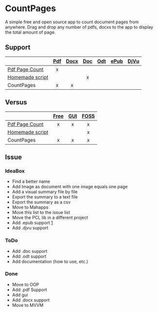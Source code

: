 # CountPages
A simple free and open source app to count document pages from anywhere. Drag and drop any number of pdfs, docxs to the app to display the total amount of page.

## Support

|                       | [Pdf][1]  | [Docx][2] | [Doc][3]  | [Odt][4]  | [ePub][5] | [DjVu][6] |
| --------------------- |:---------:|:---------:|:---------:|:---------:|:---------:|:---------:|
| [Pdf Page Count][10]  |     x     |           |           |           |           |           |
| [Homemade script][11] |           |           |     x     |           |           |           |
| CountPages            |     x     |     x     |           |           |           |           |

[1]: http://en.wikipedia.org/wiki/Pdf
[2]: http://en.wikipedia.org/wiki/docx
[3]: http://en.wikipedia.org/wiki/doc
[4]: http://en.wikipedia.org/wiki/OpenDocument
[5]: http://en.wikipedia.org/wiki/EPUB
[6]: http://en.wikipedia.org/wiki/DjVu

[10]: http://sourceforge.net/projects/pdfpagecount/
[11]: http://blogs.technet.com/b/heyscriptingguy/archive/2006/09/07/how-can-i-get-a-total-page-count-for-all-the-word-documents-in-a-folder.aspx

## Versus

|                       | [Free][1] | [GUI][2]  | [FOSS][3] |
| --------------------- |:---------:|:---------:|:---------:|
| [Pdf Page Count][10]  |     x     |     x     |     x     |
| [Homemade script][11] |           |           |     x     |
| CountPages            |     x     |     x     |     x     |

## Issue

### IdeaBox

* Find a better name
* Add Image as document with one image equals one page
* Add a visual summary file by file
* Export the summary to a text file
* Export the summary as a csv
* Move to Mahapps
* Move this list to the issue list
* Move the PCL lib in a different project
* Add .epub support [1](https://epubreader.codeplex.com/)
* Add .djvu support

### ToDo

* Add .doc support
* Add .odt support
* Add documentation (how to use, etc.)

### Done

* Move to OOP
* Add .pdf Support
* Add gui
* Add .docx support
* Move to MVVM
